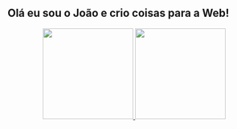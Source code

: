 ## Olá eu sou o João e crio coisas para a Web!
<div align="center">
  <a href="https://github.com/SirProxy">
  <img height="180em" src="https://github-readme-stats.vercel.app/api?username=SirProxy&show_icons=true&theme=dark&include_all_commits=true&count_private=true"/>
  <img height="180em" src="https://github-readme-stats.vercel.app/api/top-langs/?username=SirProxy&layout=compact&show_icons=true&theme=dark&include_all_commits=true&count_private=true"/>
</div>
  
<div>
 
</div>
